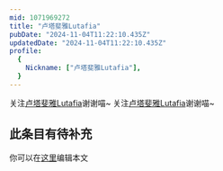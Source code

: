 ```yaml
---
mid: 1071969272
title: "卢塔斐雅Lutafia"
pubDate: "2024-11-04T11:22:10.435Z"
updatedDate: "2024-11-04T11:22:10.435Z"
profile:
  {
    Nickname: ["卢塔斐雅Lutafia"],
  }
---
```


关注[卢塔斐雅Lutafia](https://space.bilibili.com/1071969272)谢谢喵~ 关注[卢塔斐雅Lutafia](https://space.bilibili.com/1071969272)谢谢喵~

## 此条目有待补充
你可以在[这里](https://github.com/Yuhanawa/VTuber.ICU/edit/master/src/content/v/卢塔斐雅Lutafia/index.md)编辑本文
